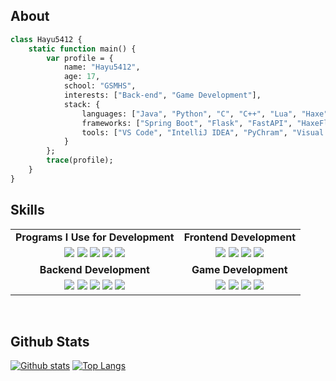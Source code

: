 <meta name="viewport" content="width=device-width, initial-scale=1.0, minimum-scale=1.0">
<!-- <div align="center"> -->

## About

```haxe
class Hayu5412 {
    static function main() {
        var profile = {
            name: "Hayu5412",
            age: 17,
            school: "GSMHS",
            interests: ["Back-end", "Game Development"],
            stack: {
                languages: ["Java", "Python", "C", "C++", "Lua", "Haxe", "HScript", "Html", "CSS", "Js"],
                frameworks: ["Spring Boot", "Flask", "FastAPI", "HaxeFlixel"],
                tools: ["VS Code", "IntelliJ IDEA", "PyChram", "Visual Studio", "Figma", "Git", "GitHub"]
            }
        };
        trace(profile);
    }
}
```

## Skills

<table style="text-align: center;">
  <tr>
    <td style="text-align: center;"><strong>Programs I Use for Development</strong></td>
    <td style="text-align: center;"><strong>Frontend Development</strong></td>
  </tr>
  <tr>
    <td style="text-align: center;">
      <img src="https://skillicons.dev/icons?i=vscode" />
      <img src="https://skillicons.dev/icons?i=visualstudio" />
      <img src="https://skillicons.dev/icons?i=idea" />
      <img src="https://skillicons.dev/icons?i=github" />
      <img src="https://skillicons.dev/icons?i=git" />
    </td>
    <td style="text-align: center;">
      <img src="https://skillicons.dev/icons?i=html" />
      <img src="https://skillicons.dev/icons?i=js" />
      <img src="https://skillicons.dev/icons?i=css" />
      <img src="https://skillicons.dev/icons?i=figma" />
    </td>
  </tr>
  <tr>
    <td style="text-align: center;"><strong>Backend Development</strong></td>
    <td style="text-align: center;"><strong>Game Development</strong></td>
  </tr>
  <tr>
    <td style="text-align: center;">
      <img src="https://skillicons.dev/icons?i=spring" />
      <img src="https://skillicons.dev/icons?i=java" />
      <img src="https://skillicons.dev/icons?i=py" />
      <img src="https://skillicons.dev/icons?i=flask" />
      <img src="https://skillicons.dev/icons?i=fastapi" />
    </td>
    <td style="text-align: center;">
      <img src="https://skillicons.dev/icons?i=haxe" />
      <img src="https://skillicons.dev/icons?i=haxeflixel" />
      <img src="https://skillicons.dev/icons?i=cpp" />
      <img src="https://skillicons.dev/icons?i=lua" />
    </td>
  </tr>
</table>

<br/>

## Github Stats

<a href="#">![Github stats](https://github-readme-stats.vercel.app/api?username=haryu5412dev&theme=blueberry&count_private=true&hide_border=true&line_height=20)</a>
<a href="#">![Top Langs](https://github-readme-stats.vercel.app/api/top-langs/?username=haryu5412dev&layout=compact&theme=blueberry&count_private=true&hide_border=true)</a>


